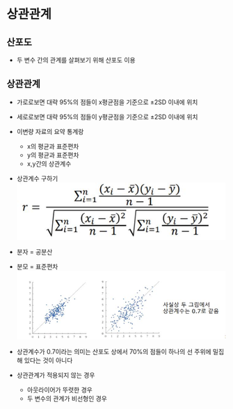# 상관관계
## 산포도
* 두 변수 간의 관계를 살펴보기 위해 산포도 이용
## 상관관계
* 가로로보면 대략 95%의 점들이 x평균점을 기준으로 ±2SD 이내에 위치
* 세로로보면 대략 95%의 점들이 y평균점을 기준으로 ±2SD 이내에 위치
* 이변량 자료의 요약 통계랑
    * x의 평균과 표준편차
    * y의 평균과 표준편차
    * x,y간의 상관계수

* 상관계수 구하기
![상관계수](./상관계수.jpg)
* 분자 = 공분산
* 분모 = 표준편차
![상관계수](./상관계수2.jpg)
* 상관계수가 0.7이라는 의미는 산포도 상에서 70%의 점들이 하나의 선 주위에 밀집해 있다는 것이 아니다
* 상관관계가 적용되지 않는 경우
    * 아웃라이어가 뚜렷한 경우
    * 두 변수의 관계가 비선형인 경우
    
